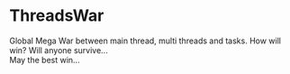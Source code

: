 # ThreadsWar
Global Mega War between main thread, multi threads and tasks. How will win? Will anyone survive...
<br>
May the best win...
